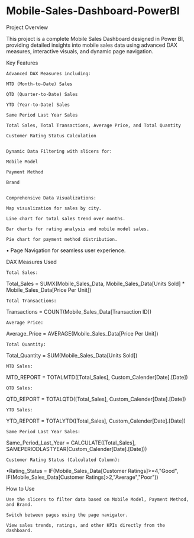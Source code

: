 # Mobile-Sales-Dashboard-PowerBI

Project Overview

This project is a complete Mobile Sales Dashboard designed in Power BI, providing detailed insights into mobile sales data using advanced DAX measures, interactive visuals, and dynamic page navigation.

Key Features

	Advanced DAX Measures including:

	MTD (Month-to-Date) Sales

	QTD (Quarter-to-Date) Sales

	YTD (Year-to-Date) Sales

	Same Period Last Year Sales

	Total Sales, Total Transactions, Average Price, and Total Quantity

	Customer Rating Status Calculation


	Dynamic Data Filtering with slicers for:

	Mobile Model

	Payment Method

	Brand


	Comprehensive Data Visualizations:

	Map visualization for sales by city.

	Line chart for total sales trend over months.

	Bar charts for rating analysis and mobile model sales.

	Pie chart for payment method distribution.

•	Page Navigation for seamless user experience.


 DAX Measures Used
 
	Total Sales:
Total_Sales = SUMX(Mobile_Sales_Data, Mobile_Sales_Data[Units Sold] * Mobile_Sales_Data[Price Per Unit])

	Total Transactions:
Transactions = COUNT(Mobile_Sales_Data[Transaction ID])

	Average Price:
Average_Price = AVERAGE(Mobile_Sales_Data[Price Per Unit])

	Total Quantity:
Total_Quantity = SUM(Mobile_Sales_Data[Units Sold])

	MTD Sales:
MTD_REPORT = TOTALMTD([Total_Sales], Custom_Calender[Date].[Date])

	QTD Sales:
QTD_REPORT = TOTALQTD([Total_Sales], Custom_Calender[Date].[Date])

	YTD Sales:
YTD_REPORT = TOTALYTD([Total_Sales], Custom_Calender[Date].[Date])

	Same Period Last Year Sales:
Same_Period_Last_Year = CALCULATE([Total_Sales], SAMEPERIODLASTYEAR(Custom_Calender[Date].[Date]))


	Customer Rating Status (Calculated Column):

•Rating_Status = IF(Mobile_Sales_Data[Customer Ratings]>=4,"Good",
IF(Mobile_Sales_Data[Customer Ratings]>2,"Average","Poor"))

How to Use

	Use the slicers to filter data based on Mobile Model, Payment Method, and Brand.

	Switch between pages using the page navigator.

	View sales trends, ratings, and other KPIs directly from the dashboard.

